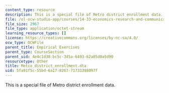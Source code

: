 ```yaml
---
content_type: resource
description: This is a special file of Metro district enrollment data.
file: /ol-ocw-studio-app/courses/14-33-economics-research-and-communication-spring-2012/5fa91f5c55bd6a17826771733398097f_Metco_district_enrollment.dta
file_size: 2967
file_type: application/octet-stream
learning_resource_types: []
license: https://creativecommons.org/licenses/by-nc-sa/4.0/
ocw_type: OCWFile
parent_title: Empirical Exercises
parent_type: CourseSection
parent_uid: 4e4c1d38-bc5c-345a-6493-62a05d0a5d90
resourcetype: Other
title: Metco_district_enrollment.dta
uid: 5fa91f5c-55bd-6a17-8267-71733398097f
---
```

This is a special file of Metro district enrollment data.